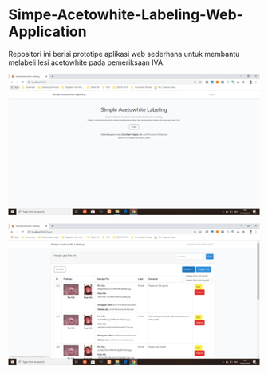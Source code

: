 # Simpe-Acetowhite-Labeling-Web-Application
Repositori ini berisi prototipe aplikasi web sederhana untuk membantu melabeli lesi acetowhite pada pemeriksaan IVA.

![Screenshot](screenshot.png)

![Screenshot2](screenshot2.png)
